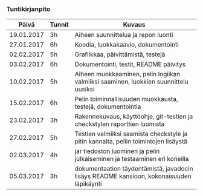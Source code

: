 ### Tuntikirjanpito
Päivä | Tunnit | Kuvaus
--------------- | ----- | ------
19.01.2017 | 3h | Aiheen suunnittelua ja repon luonti
27.01.2017 | 6h | Koodia, luokkakaavio, dokumentointi
02.02.2017 | 5h | Grafiikkaa, päivittämistä, testejä
03.02.2017 | 6h | Dokumentointi, testit, README päivitys
10.02.2017 | 5h | Aiheen muokkaaminen, pelin logiikan valmiiksi saaminen, luokkien suunnittelu uusiksi
15.02.2017 | 6h | Pelin toiminnallisuuden muokkausta, testejä, dokumentointia
23.02.2017 | 3h | Rakennekuvaus, käyttöohje, git-testien ja checkstylen raporttien luomista
27.02.2017 | 5h | Testien valmiiksi saamista checkstyle ja pitin kannalta, peliin toimintojen lisäystä
02.03.2017 | 4h | jar tiedoston luominen ja pelin julkaiseminen ja testaaminen eri koneilla
05.03.2017 | 3h | dokumentaation täydentämistä, javadocin lisäys README kansioon, kokonaisuuden läpikäynti


